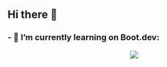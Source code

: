 ## Hi there 👋

### - 🌱 I’m currently learning on Boot.dev:
<p align="center">
  <img src="https://api.boot.dev/v1/users/public/abf58d88-403b-4211-a671-f7a1dbcbd77a/thumbnail" >
</p>

<!--
**HandMatt/HandMatt** is a ✨ _special_ ✨ repository because its `README.md` (this file) appears on your GitHub profile.

Here are some ideas to get you started:

- 🔭 I’m currently working on ...
- 🌱 I’m currently learning ...
- 👯 I’m looking to collaborate on ...
- 🤔 I’m looking for help with ...
- 💬 Ask me about ...
- 📫 How to reach me: ...
- 😄 Pronouns: ...
- ⚡ Fun fact: ...
-->
